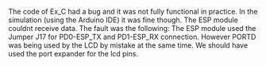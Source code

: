 The code of Ex_C had a bug and it was not fully functional in practice. In the simulation (using the Arduino IDE) it was fine though. 
The ESP module couldnt receive data. The fault was the following:
The ESP module used the Jumper J17 for PD0-ESP_TX and PD1-ESP_RX connection. However PORTD was being used by the LCD by mistake at the same time. We should have used the port expander for the lcd pins. 
